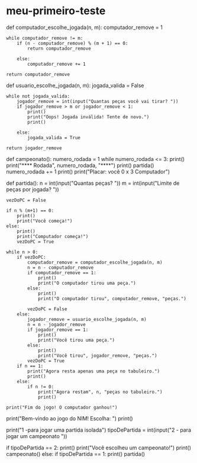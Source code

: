 # meu-primeiro-teste

def computador_escolhe_jogada(n, m):
    computador_remove = 1

    while computador_remove != m:
        if (n - computador_remove) % (m + 1) == 0:
            return computador_remove

        else:
            computador_remove += 1

    return computador_remove

def usuario_escolhe_jogada(n, m):
    jogada_valida = False

    while not jogada_valida:
        jogador_remove = int(input("Quantas peças você vai tirar? "))
        if jogador_remove > m or jogador_remove < 1:
            print()
            print("Oops! Jogada inválida! Tente de novo.")
            print()

        else:
            jogada_valida = True

    return jogador_remove

def campeonato():
    numero_rodada = 1
    while numero_rodada <= 3:
        print()
        print("**** Rodada", numero_rodada, "****")
        print()
        partida()
        numero_rodada += 1
    print()
    print("Placar: você 0 x 3 Computador")

def partida():
    n = int(input("Quantas peças? "))
    m = int(input("Limite de peças por jogada? "))

    vezDoPC = False

    if n % (m+1) == 0:
        print()
        print("Você começa!")
    else:
        print()
        print("Computador começa!")
        vezDoPC = True

    while n > 0:
        if vezDoPC:
            computador_remove = computador_escolhe_jogada(n, m)
            n = n - computador_remove
            if computador_remove == 1:
                print()
                print("O computador tirou uma peça.")
            else:
                print()
                print("O computador tirou", computador_remove, "peças.")
                
            vezDoPC = False
        else:
            jogador_remove = usuario_escolhe_jogada(n, m)
            n = n - jogador_remove
            if jogador_remove == 1:
                print()
                print("Você tirou uma peça.")
            else:
                print()
                print("Você tirou", jogador_remove, "peças.")
            vezDoPC = True
        if n == 1:
            print("Agora resta apenas uma peça no tabuleiro.")
            print()
        else:
            if n != 0:
                print("Agora restam", n, "peças no tabuleiro.")
                print()

    print("Fim do jogo! O computador ganhou!")
    
print("Bem-vindo ao jogo do NIM! Escolha: ")
print()

print("1 -para jogar uma partida isolada")
tipoDePartida = int(input("2 - para jogar um campeonato "))

if tipoDePartida == 2:
    print()
    print("Você escolheu um campeonato!")
    print()
    campeonato()
else:
    if tipoDePartida == 1:
        print()
        partida()
